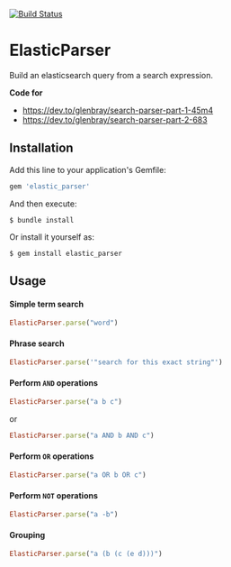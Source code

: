 [![Build Status](https://travis-ci.org/glenbray/elastic_parser.svg?branch=master)](https://travis-ci.org/glenbray/elastic_parser)

# ElasticParser

Build an elasticsearch query from a search expression.

**Code for**
- https://dev.to/glenbray/search-parser-part-1-45m4
- https://dev.to/glenbray/search-parser-part-2-683

## Installation

Add this line to your application's Gemfile:

```ruby
gem 'elastic_parser'
```

And then execute:

    $ bundle install

Or install it yourself as:

    $ gem install elastic_parser

## Usage

#### Simple term search

```ruby
ElasticParser.parse("word")
```


#### Phrase search

```ruby
ElasticParser.parse('"search for this exact string"')
```


#### Perform `AND` operations

```ruby
ElasticParser.parse("a b c")
```
or

```ruby
ElasticParser.parse("a AND b AND c")
```


#### Perform `OR` operations

```ruby
ElasticParser.parse("a OR b OR c")
```


#### Perform `NOT` operations

```ruby
ElasticParser.parse("a -b")
```


#### Grouping

```ruby
ElasticParser.parse("a (b (c (e d)))")
```



